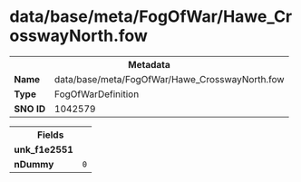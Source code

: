 <h1>data/base/meta/FogOfWar/Hawe_CrosswayNorth.fow</h1><table><tr><th colspan="100%">Metadata</th></tr><tr><td><b>Name</b></td><td>data/base/meta/FogOfWar/Hawe_CrosswayNorth.fow</td></tr><tr><td><b>Type</b></td><td>FogOfWarDefinition</td></tr><tr><td><b>SNO ID</b></td><td>1042579</td></tr></table>

<table><tr><th colspan="100%">Fields</th></tr><tr><td><b>unk_f1e2551</b></td><td><code></code></td></tr><tr><td><b>nDummy</b></td><td><code>0</code></td></tr></table>

